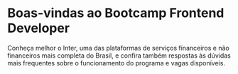# Boas-vindas ao Bootcamp Frontend Developer

Conheça melhor o Inter, uma das plataformas de serviços financeiros e não financeiros mais completa do Brasil, e confira também respostas às dúvidas mais frequentes sobre o funcionamento do programa e vagas disponíveis.